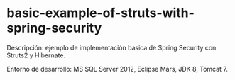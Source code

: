 # basic-example-of-struts-with-spring-security

Descripción: ejemplo de implementación basica de Spring Security con Struts2 y Hibernate.

Entorno de desarrollo: MS SQL Server 2012, Eclipse Mars, JDK 8, Tomcat 7.
